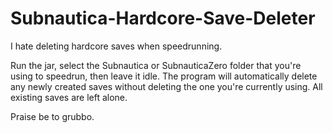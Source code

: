# Subnautica-Hardcore-Save-Deleter
I hate deleting hardcore saves when speedrunning.

Run the jar, select the Subnautica or SubnauticaZero folder that you're using to speedrun, then leave it idle. The program will automatically delete any newly created saves without deleting the one you're currently using. All existing saves are left alone.

Praise be to grubbo.